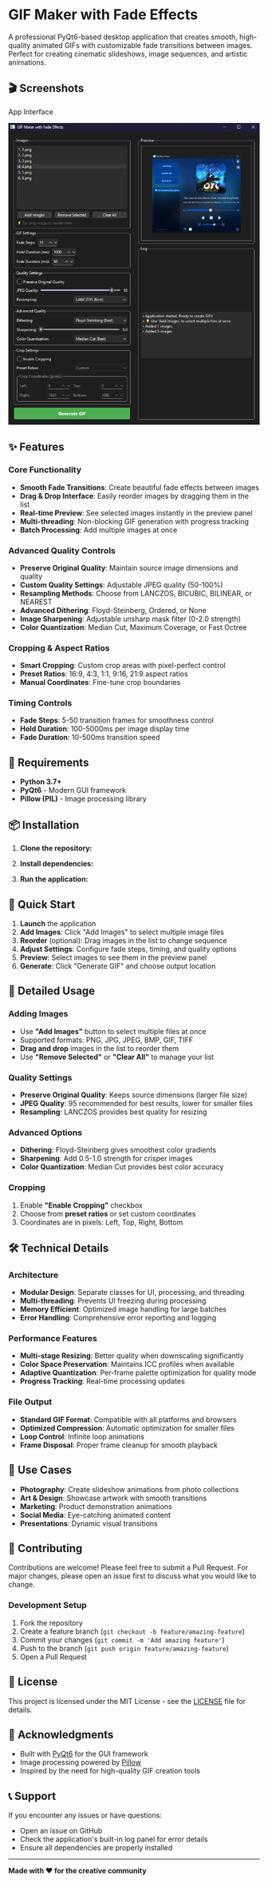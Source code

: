 # GIF Maker with Fade Effects

A professional PyQt6-based desktop application that creates smooth, high-quality animated GIFs with customizable fade transitions between images. Perfect for creating cinematic slideshows, image sequences, and artistic animations.

## 🎬 Screenshots

App Interface

![App Interface](screenshots/GUI_interface.png)

## ✨ Features

### Core Functionality
- **Smooth Fade Transitions**: Create beautiful fade effects between images
- **Drag & Drop Interface**: Easily reorder images by dragging them in the list
- **Real-time Preview**: See selected images instantly in the preview panel
- **Multi-threading**: Non-blocking GIF generation with progress tracking
- **Batch Processing**: Add multiple images at once

### Advanced Quality Controls
- **Preserve Original Quality**: Maintain source image dimensions and quality
- **Custom Quality Settings**: Adjustable JPEG quality (50-100%)
- **Resampling Methods**: Choose from LANCZOS, BICUBIC, BILINEAR, or NEAREST
- **Advanced Dithering**: Floyd-Steinberg, Ordered, or None
- **Image Sharpening**: Adjustable unsharp mask filter (0-2.0 strength)
- **Color Quantization**: Median Cut, Maximum Coverage, or Fast Octree

### Cropping & Aspect Ratios
- **Smart Cropping**: Custom crop areas with pixel-perfect control
- **Preset Ratios**: 16:9, 4:3, 1:1, 9:16, 21:9 aspect ratios
- **Manual Coordinates**: Fine-tune crop boundaries

### Timing Controls
- **Fade Steps**: 5-50 transition frames for smoothness control
- **Hold Duration**: 100-5000ms per image display time
- **Fade Duration**: 10-500ms transition speed

## 🔧 Requirements

- **Python 3.7+**
- **PyQt6** - Modern GUI framework
- **Pillow (PIL)** - Image processing library

## 📦 Installation

1. **Clone the repository:**

2. **Install dependencies:**

3. **Run the application:**

## 🚀 Quick Start

1. **Launch** the application
2. **Add Images**: Click "Add Images" to select multiple image files
3. **Reorder** (optional): Drag images in the list to change sequence
4. **Adjust Settings**: Configure fade steps, timing, and quality options
5. **Preview**: Select images to see them in the preview panel
6. **Generate**: Click "Generate GIF" and choose output location

## 📖 Detailed Usage

### Adding Images
- Use **"Add Images"** button to select multiple files at once
- Supported formats: PNG, JPG, JPEG, BMP, GIF, TIFF
- **Drag and drop** images in the list to reorder them
- Use **"Remove Selected"** or **"Clear All"** to manage your list

### Quality Settings
- **Preserve Original Quality**: Keeps source dimensions (larger file size)
- **JPEG Quality**: 95 recommended for best results, lower for smaller files
- **Resampling**: LANCZOS provides best quality for resizing

### Advanced Options
- **Dithering**: Floyd-Steinberg gives smoothest color gradients
- **Sharpening**: Add 0.5-1.0 strength for crisper images
- **Color Quantization**: Median Cut provides best color accuracy

### Cropping
1. Enable **"Enable Cropping"** checkbox
2. Choose from **preset ratios** or set custom coordinates
3. Coordinates are in pixels: Left, Top, Right, Bottom

## 🛠️ Technical Details

### Architecture
- **Modular Design**: Separate classes for UI, processing, and threading
- **Multi-threading**: Prevents UI freezing during processing
- **Memory Efficient**: Optimized image handling for large batches
- **Error Handling**: Comprehensive error reporting and logging

### Performance Features
- **Multi-stage Resizing**: Better quality when downscaling significantly
- **Color Space Preservation**: Maintains ICC profiles when available
- **Adaptive Quantization**: Per-frame palette optimization for quality mode
- **Progress Tracking**: Real-time processing updates

### File Output
- **Standard GIF Format**: Compatible with all platforms and browsers
- **Optimized Compression**: Automatic optimization for smaller files
- **Loop Control**: Infinite loop animations
- **Frame Disposal**: Proper frame cleanup for smooth playback

## 🎯 Use Cases

- **Photography**: Create slideshow animations from photo collections
- **Art & Design**: Showcase artwork with smooth transitions
- **Marketing**: Product demonstration animations
- **Social Media**: Eye-catching animated content
- **Presentations**: Dynamic visual transitions

## 🤝 Contributing

Contributions are welcome! Please feel free to submit a Pull Request. For major changes, please open an issue first to discuss what you would like to change.

### Development Setup
1. Fork the repository
2. Create a feature branch (`git checkout -b feature/amazing-feature`)
3. Commit your changes (`git commit -m 'Add amazing feature'`)
4. Push to the branch (`git push origin feature/amazing-feature`)
5. Open a Pull Request

## 📝 License

This project is licensed under the MIT License - see the [LICENSE](LICENSE) file for details.

## 🙏 Acknowledgments

- Built with [PyQt6](https://www.riverbankcomputing.com/software/pyqt/) for the GUI framework
- Image processing powered by [Pillow](https://pillow.readthedocs.io/)
- Inspired by the need for high-quality GIF creation tools

## 📞 Support

If you encounter any issues or have questions:
- Open an issue on GitHub
- Check the application's built-in log panel for error details
- Ensure all dependencies are properly installed

---

**Made with ❤️ for the creative community**

